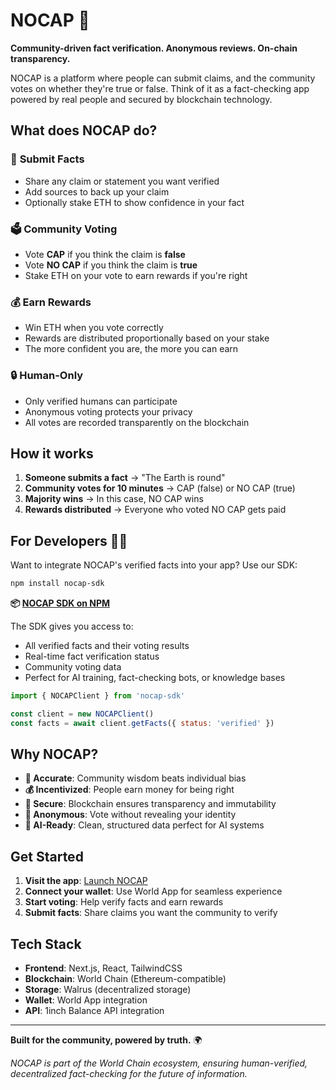 # NOCAP 🚀

**Community-driven fact verification. Anonymous reviews. On-chain transparency.**

NOCAP is a platform where people can submit claims, and the community votes on whether they're true or false. Think of it as a fact-checking app powered by real people and secured by blockchain technology.

## What does NOCAP do?

### 📝 **Submit Facts**
- Share any claim or statement you want verified
- Add sources to back up your claim
- Optionally stake ETH to show confidence in your fact

### 🗳️ **Community Voting**
- Vote **CAP** if you think the claim is **false**
- Vote **NO CAP** if you think the claim is **true**
- Stake ETH on your vote to earn rewards if you're right

### 💰 **Earn Rewards**
- Win ETH when you vote correctly
- Rewards are distributed proportionally based on your stake
- The more confident you are, the more you can earn

### 🔒 **Human-Only**
- Only verified humans can participate
- Anonymous voting protects your privacy
- All votes are recorded transparently on the blockchain

## How it works

1. **Someone submits a fact** → "The Earth is round"
2. **Community votes for 10 minutes** → CAP (false) or NO CAP (true)
3. **Majority wins** → In this case, NO CAP wins
4. **Rewards distributed** → Everyone who voted NO CAP gets paid

## For Developers 👨‍💻

Want to integrate NOCAP's verified facts into your app? Use our SDK:

```bash
npm install nocap-sdk
```

**📦 [NOCAP SDK on NPM](https://www.npmjs.com/package/nocap-sdk)**

The SDK gives you access to:
- All verified facts and their voting results
- Real-time fact verification status
- Community voting data
- Perfect for AI training, fact-checking bots, or knowledge bases

```javascript
import { NOCAPClient } from 'nocap-sdk'

const client = new NOCAPClient()
const facts = await client.getFacts({ status: 'verified' })
```

## Why NOCAP?

- **🎯 Accurate**: Community wisdom beats individual bias
- **💰 Incentivized**: People earn money for being right
- **🔐 Secure**: Blockchain ensures transparency and immutability
- **👥 Anonymous**: Vote without revealing your identity
- **🤖 AI-Ready**: Clean, structured data perfect for AI systems

## Get Started

1. **Visit the app**: [Launch NOCAP](https://nocap.app)
2. **Connect your wallet**: Use World App for seamless experience
3. **Start voting**: Help verify facts and earn rewards
4. **Submit facts**: Share claims you want the community to verify

## Tech Stack

- **Frontend**: Next.js, React, TailwindCSS
- **Blockchain**: World Chain (Ethereum-compatible)
- **Storage**: Walrus (decentralized storage)
- **Wallet**: World App integration
- **API**: 1inch Balance API integration

---

**Built for the community, powered by truth.** 🌍

*NOCAP is part of the World Chain ecosystem, ensuring human-verified, decentralized fact-checking for the future of information.*